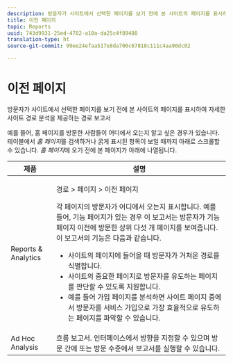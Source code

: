 ```yaml
---
description: 방문자가 사이트에서 선택한 페이지를 보기 전에 본 사이트의 페이지를 표시하여 자세한 사이트 경로 분석을 제공하는 경로 보고서
title: 이전 페이지
topic: Reports
uuid: 743d9931-25ed-4782-a10a-da25c4f89480
translation-type: ht
source-git-commit: 99ee24efaa517e8da700c67818c111c4aa90dc02

---
```



# 이전 페이지

방문자가 사이트에서 선택한 페이지를 보기 전에 본 사이트의 페이지를 표시하여 자세한 사이트 경로 분석을 제공하는 경로 보고서

예를 들어, 홈 페이지를 방문한 사람들이 어디에서 오는지 알고 싶은 경우가 있습니다. 테이블에서 *홈 페이지*&#x200B;를 검색하거나 굵게 표시된 항목이 보일 때까지 아래로 스크롤할 수 있습니다. *홈 페이지*&#x200B;에 오기 전에 본 페이지가 아래에 나열됩니다.

<table id="table_25A2182ACEC94E2190F21B82249577E8"> 
 <thead> 
  <tr> 
   <th colname="col1" class="entry"> 제품 </th> 
   <th colname="col2" class="entry"> 설명 </th> 
  </tr> 
 </thead>
 <tbody> 
  <tr> 
   <td colname="col1"> Reports &amp; Analytics </td> 
   <td colname="col2"> <p> <span class="uicontrol"> 경로</span> &gt; <span class="uicontrol">페이지</span> &gt; <span class="uicontrol">이전 페이지</span> </p> <p>각 페이지의 방문자가 어디에서 오는지 표시합니다. 예를 들어, 기능 페이지가 있는 경우 이 보고서는 방문자가 기능 페이지 이전에 방문한 상위 다섯 개 페이지를 보여줍니다. 이 보고서의 기능은 다음과 같습니다. </p> 
    <ul id="ul_940C3FBD466A49CFB0AC56C170997031"> 
     <li id="li_3C27174CC49D4BF7A76227BE1CD44CCC">사이트의 페이지에 들어올 때 방문자가 거쳐온 경로를 식별합니다. </li> 
     <li id="li_C2C472CC765C48F8AD97CAE588D8F009">사이트의 중요한 페이지로 방문자를 유도하는 페이지를 판단할 수 있도록 지원합니다. </li> 
     <li id="li_9BB7E05FF12A4E43A26ABC379DF5061C">예를 들어 가입 페이지를 분석하면 사이트 페이지 중에서 방문자를 서비스 가입으로 가장 효율적으로 유도하는 페이지를 파악할 수 있습니다. </li> 
    </ul> </td> 
  </tr> 
  <tr> 
   <td colname="col1"> Ad Hoc Analysis </td> 
   <td colname="col2"> 흐름 보고서. 인터페이스에서 방향을 지정할 수 있으며 방문 간에 또는 방문 수준에서 보고서를 실행할 수 있습니다. </td> 
  </tr> 
 </tbody> 
</table>

